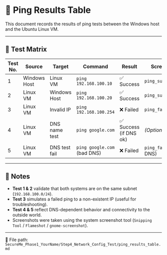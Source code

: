 # 🧪 Ping Results Table

This document records the results of ping tests between the Windows host and the Ubuntu Linux VM.

---

## 🔁 Test Matrix

| Test No. | Source         | Target         | Command                       | Result     | Screenshot           |
|----------|----------------|----------------|-------------------------------|------------|----------------------|
| 1        | Windows Host   | Linux VM       | `ping 192.168.100.10`         | ✅ Success | `ping_success.png`   |
| 2        | Linux VM       | Windows Host   | `ping 192.168.100.20`         | ✅ Success | `ping_success.png`   |
| 3        | Linux VM       | Invalid IP     | `ping 192.168.100.254`        | ❌ Failed  | `ping_fail.png`      |
| 4        | Linux VM       | DNS name test  | `ping google.com`             | ✅ Success (if DNS ok) | *(Optional)*         |
| 5        | Linux VM       | DNS test fail  | `ping google.com` (bad DNS)  | ❌ Failed  | `ping_fail.png` (if DNS) |

---

## 🧾 Notes

- **Test 1 & 2** validate that both systems are on the same subnet (`192.168.100.0/24`).
- **Test 3** simulates a failed ping to a non-existent IP (useful for troubleshooting).
- **Test 4 & 5** reflect DNS-dependent behavior and connectivity to the outside world.
- Screenshots were taken using the system screenshot tool (`Snipping Tool` / `Flameshot` / `gnome-screenshot`).

---

📁 File path:  
`SecureMe_Phase1_YourName/Step4_Network_Config_Test/ping_results_table.md`
